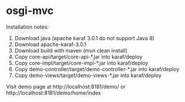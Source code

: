 # osgi-mvc #

Installation notes:

1. Download java (apache karaf 3.0.1 do not support Java 8)
2. Download apache-karaf-3.0.1
3. Download build with maven (mvn clean install)
4. Copy core-api/target/core-api-*.jar into karaf/deploy
5. Copy core-impl/target/core-impl-*.jar into karaf/deploy
6. Copy demo-controller/target/demo-controller-*.jar into karaf/deploy
7. Copy demo-views/target/demo-views-*.jar into karaf/deploy

Visit demo page at http://localhost:8181/demo/ or http://localhost:8181/demo/home/index